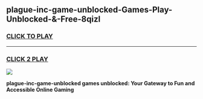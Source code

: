 
## plague-inc-game-unblocked-Games-Play-Unblocked-&-Free-8qizl
<h3>
<a href="https://premium76.site?title=plague-inc-game-unblocked&ref=24A">CLICK TO PLAY</a></h3>
<hr>

<h3>
<a href="https://premium76.site?title=plague-inc-game-unblocked&ref=24A">CLICK 2 PLAY</a>
  
</h3>

<a href="https://premium76.site?title=plague-inc-game-unblocked&ref=24A"><img src="https://clearcache.store/games.png"></a>


**plague-inc-game-unblocked games unblocked: Your Gateway to Fun and Accessible Online Gaming**
